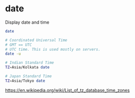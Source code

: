 # date

Display date and time
```bash
date

# Coordinated Universal Time
# GMT == UTC
# UTC time. This is used mostly on servers.
date -u

# Indian Standard Time
TZ=Asia/Kolkata date

# Japan Standard Time
TZ=Asia/Tokyo date
```

https://en.wikipedia.org/wiki/List_of_tz_database_time_zones

